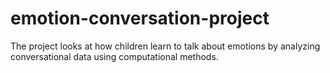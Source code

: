 # emotion-conversation-project
The project looks at how children learn to talk about emotions by analyzing conversational data using computational methods.
